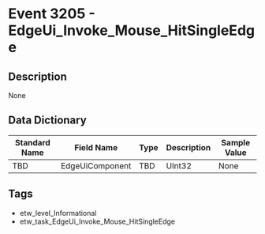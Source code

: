 # Event 3205 - EdgeUi_Invoke_Mouse_HitSingleEdge

## Description
None

## Data Dictionary
|Standard Name|Field Name|Type|Description|Sample Value|
|---|---|---|---|---|
|TBD|EdgeUiComponent|TBD|UInt32|None|None|

## Tags
* etw_level_Informational
* etw_task_EdgeUi_Invoke_Mouse_HitSingleEdge